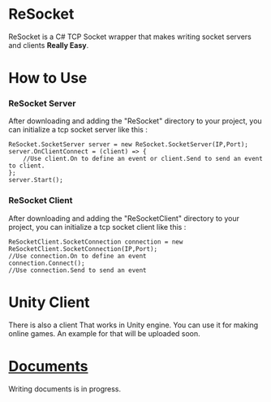#  ReSocket
ReSocket is a C# TCP Socket wrapper that makes writing socket servers and clients **Really Easy**.
# How to Use
### ReSocket Server
After downloading and adding the "ReSocket" directory to your project, you can initialize a tcp socket server like this :

    ReSocket.SocketServer server = new ReSocket.SocketServer(IP,Port);
    server.OnClientConnect = (client) => {
        //Use client.On to define an event or client.Send to send an event to client.
    };
    server.Start();
    
### ReSocket Client
After downloading and adding the "ReSocketClient" directory to your project, you can initialize a tcp socket client like this :

    ReSocketClient.SocketConnection connection = new ReSocketClient.SocketConnection(IP,Port);
    //Use connection.On to define an event
    connection.Connect();
    //Use connection.Send to send an event
    
# Unity Client
There is also a client That works in Unity engine. You can use it for making online games. An example for that will be uploaded soon.
# [Documents](https://github.com/Tidominer/ReSocket/blob/main/Documents/Documents.md)
Writing documents is in progress.
